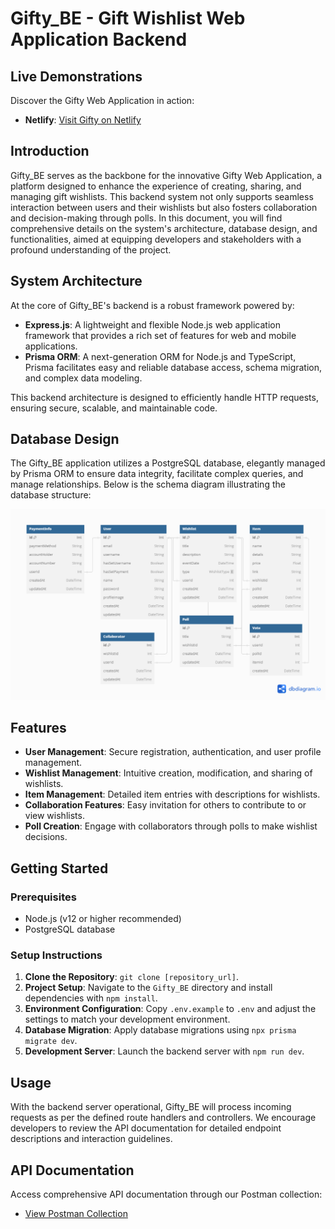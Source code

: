 # Gifty_BE - Gift Wishlist Web Application Backend

## Live Demonstrations

Discover the Gifty Web Application in action:

- **Netlify**: [Visit Gifty on Netlify](https://giftyy.netlify.app)

## Introduction

Gifty_BE serves as the backbone for the innovative Gifty Web Application, a platform designed to enhance the experience of creating, sharing, and managing gift wishlists. This backend system not only supports seamless interaction between users and their wishlists but also fosters collaboration and decision-making through polls. In this document, you will find comprehensive details on the system's architecture, database design, and functionalities, aimed at equipping developers and stakeholders with a profound understanding of the project.

## System Architecture

At the core of Gifty_BE's backend is a robust framework powered by:

- **Express.js**: A lightweight and flexible Node.js web application framework that provides a rich set of features for web and mobile applications.
- **Prisma ORM**: A next-generation ORM for Node.js and TypeScript, Prisma facilitates easy and reliable database access, schema migration, and complex data modeling.

This backend architecture is designed to efficiently handle HTTP requests, ensuring secure, scalable, and maintainable code.

## Database Design

The Gifty_BE application utilizes a PostgreSQL database, elegantly managed by Prisma ORM to ensure data integrity, facilitate complex queries, and manage relationships. Below is the schema diagram illustrating the database structure:

![Database Schema](/asset/images/GIFTY%20-%20TEAM%203.png)

## Features

- **User Management**: Secure registration, authentication, and user profile management.
- **Wishlist Management**: Intuitive creation, modification, and sharing of wishlists.
- **Item Management**: Detailed item entries with descriptions for wishlists.
- **Collaboration Features**: Easy invitation for others to contribute to or view wishlists.
- **Poll Creation**: Engage with collaborators through polls to make wishlist decisions.

## Getting Started

### Prerequisites

- Node.js (v12 or higher recommended)
- PostgreSQL database

### Setup Instructions

1. **Clone the Repository**: `git clone [repository_url]`.
2. **Project Setup**: Navigate to the `Gifty_BE` directory and install dependencies with `npm install`.
3. **Environment Configuration**: Copy `.env.example` to `.env` and adjust the settings to match your development environment.
4. **Database Migration**: Apply database migrations using `npx prisma migrate dev`.
5. **Development Server**: Launch the backend server with `npm run dev`.

## Usage

With the backend server operational, Gifty_BE will process incoming requests as per the defined route handlers and controllers. We encourage developers to review the API documentation for detailed endpoint descriptions and interaction guidelines.

## API Documentation

Access comprehensive API documentation through our Postman collection:

- [View Postman Collection](https://documenter.getpostman.com/view/28996754/2sA2xh1rtg)